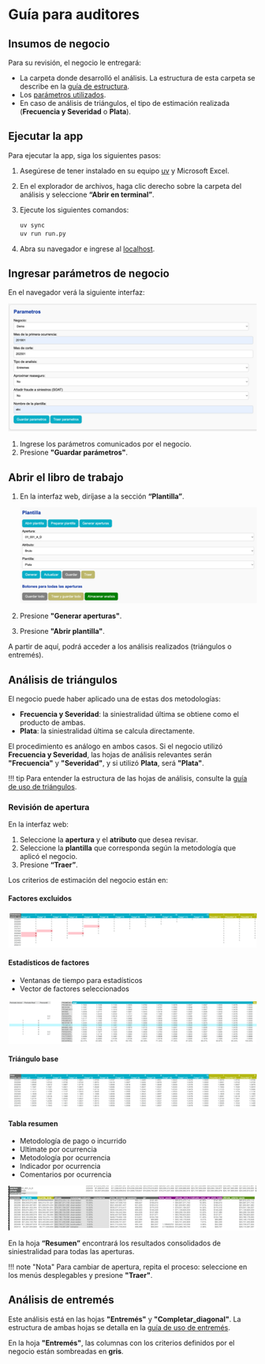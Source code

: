 <!--markdownlint-disable MD007-->

# Guía para auditores

## Insumos de negocio

Para su revisión, el negocio le entregará:

- La carpeta donde desarrolló el análisis. La estructura de esta carpeta se describe en la [guía de estructura](https://sebastobone.github.io/app-analisis-siniestralidad/estructura).
- Los [parámetros utilizados](https://sebastobone.github.io/app-analisis-siniestralidad/parametros).
- En caso de análisis de triángulos, el tipo de estimación realizada (**Frecuencia y Severidad** o **Plata**).

## Ejecutar la app

Para ejecutar la app, siga los siguientes pasos:

1. Asegúrese de tener instalado en su equipo [uv](https://docs.astral.sh/uv/getting-started/installation/) y Microsoft Excel.
2. En el explorador de archivos, haga clic derecho sobre la carpeta del análisis y seleccione **“Abrir en terminal”**.
3. Ejecute los siguientes comandos:

    ```sh
    uv sync
    uv run run.py
    ```

4. Abra su navegador e ingrese al [localhost](http://127.0.0.1:8000).

## Ingresar parámetros de negocio

En el navegador verá la siguiente interfaz:

![Ingreso de parámetros](uso/assets/frontend/parametros_auditoria.png)

1. Ingrese los parámetros comunicados por el negocio.
2. Presione **"Guardar parámetros"**.

## Abrir el libro de trabajo

1. En la interfaz web, diríjase a la sección **“Plantilla”**.

    ![Preparación triángulos.](uso/assets/triangulos/preparacion_triangulos.png)

2. Presione **"Generar aperturas"**.
3. Presione **"Abrir plantilla"**.

A partir de aquí, podrá acceder a los análisis realizados (triángulos o entremés).

## Análisis de triángulos

El negocio puede haber aplicado una de estas dos metodologías:

- **Frecuencia y Severidad**: la siniestralidad última se obtiene como el producto de ambas.
- **Plata**: la siniestralidad última se calcula directamente.

El procedimiento es análogo en ambos casos. Si el negocio utilizó **Frecuencia y Severidad**, las hojas de análisis relevantes serán **"Frecuencia"** y **"Severidad"**, y si utilizó **Plata**, será **"Plata"**.

!!! tip
    Para entender la estructura de las hojas de análisis, consulte la [guía de uso de triángulos](https://sebastobone.github.io/app-analisis-siniestralidad/uso/triangulos).

### Revisión de apertura

En la interfaz web:

1. Seleccione la **apertura** y el **atributo** que desea revisar.
2. Seleccione la **plantilla** que corresponda según la metodología que aplicó el negocio.
3. Presione **“Traer”**.

Los criterios de estimación del negocio están en:

#### Factores excluidos

![Exclusiones](uso/assets/triangulos/exclusiones.png)

#### Estadísticos de factores

- Ventanas de tiempo para estadísticos
- Vector de factores seleccionados

![Estadísticos](uso/assets/triangulos/estadisticos.png)

#### Triángulo base

![Triángulo base](uso/assets/triangulos/triangulo_base.png)

#### Tabla resumen

- Metodología de pago o incurrido
- Ultimate por ocurrencia
- Metodología por ocurrencia
- Indicador por ocurrencia
- Comentarios por ocurrencia

![Triángulo base](uso/assets/triangulos/tabla_resumen.png)

En la hoja **“Resumen”** encontrará los resultados consolidados de siniestralidad para todas las aperturas.

!!! note "Nota"
    Para cambiar de apertura, repita el proceso: seleccione en los menús desplegables y presione **"Traer"**.

## Análisis de entremés

Este análisis está en las hojas **"Entremés"** y **"Completar_diagonal"**.
La estructura de ambas hojas se detalla en la [guía de uso de entremés](https://sebastobone.github.io/app-analisis-siniestralidad/uso/entremes).

En la hoja **"Entremés"**, las columnas con los criterios definidos por el negocio están sombreadas en **gris**.
